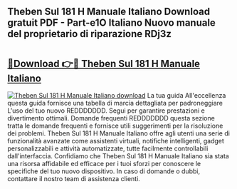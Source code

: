 ## Theben Sul 181 H Manuale Italiano Download gratuit PDF - Part-e1O Italiano Nuovo manuale del proprietario di riparazione RDj3z

# <h2><a href="http://dfbezl.blite.top/?on=Theben+Sul+181+H+Manuale+Italiano">🔗Download 👉🔴 Theben Sul 181 H Manuale Italiano</a></h2>

[![Theben Sul 181 H Manuale Italiano download](https://i.imgur.com/lujVjoI.png)](http://dfbezl.blite.top/?on=Theben+Sul+181+H+Manuale+Italiano)
La tua guida All'eccellenza questa guida fornisce una tabella di marcia dettagliata per padroneggiare L'uso del tuo nuovo REDDDDDDD. Segui per garantire prestazioni e divertimento ottimali. Domande frequenti REDDDDDDD questa sezione tratta le domande frequenti e fornisce utili suggerimenti per la risoluzione dei problemi. Theben Sul 181 H Manuale Italiano offre agli utenti una serie di funzionalità avanzate come assistenti virtuali, notifiche intelligenti, gadget personalizzabili e attività automatizzate, tutte facilmente controllabili dall'interfaccia. Confidiamo che Theben Sul 181 H Manuale Italiano sia stata una risorsa affidabile ed efficace per i tuoi sforzi per conoscere le specifiche del tuo nuovo dispositivo. In caso di domande o dubbi, contattare il nostro team di assistenza clienti.
